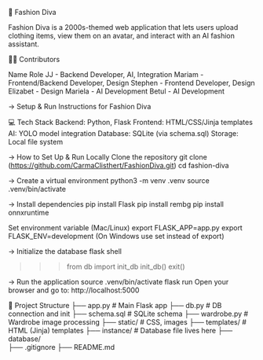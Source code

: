 👗 Fashion Diva

Fashion Diva is a 2000s-themed web application that lets users upload clothing items, view them on an avatar, and interact with an AI fashion assistant.

👩‍💻 Contributors

Name	Role
JJ - Backend Developer, AI, Integration
Mariam - Frontend/Backend Developer, Design
Stephen	- Frontend Developer, Design
Elizabet	- Design
Mariela	- AI Development
Betul	- AI Development

->  Setup & Run Instructions for Fashion Diva

💻 Tech Stack
Backend: Python, Flask
Frontend: HTML/CSS/Jinja templates
AI: YOLO model integration
Database: SQLite (via schema.sql)
Storage: Local file system


-> How to Set Up & Run Locally
Clone the repository
git clone (https://github.com/CarmaClisthert/FashionDiva.git)
cd fashion-diva

-> Create a virtual environment
python3 -m venv .venv
source .venv/bin/activate

-> Install dependencies
pip install Flask
pip install rembg
pip install onnxruntime

Set environment variable (Mac/Linux)
export FLASK_APP=app.py
export FLASK_ENV=development (On Windows use set instead of export)

-> Initialize the database
flask shell
>>> from db import init_db
>>> init_db()
>>> exit()

-> Run the application
source .venv/bin/activate
flask run
Open your browser and go to: http://localhost:5000 

📁 Project Structure
├── app.py              # Main Flask app
├── db.py               # DB connection and init
├── schema.sql          # SQLite schema
├── wardrobe.py         # Wardrobe image processing
├── static/             # CSS, images
├── templates/          # HTML (Jinja) templates
├── instance/           # Database file lives here
├── database/           
├── .gitignore
├── README.md


